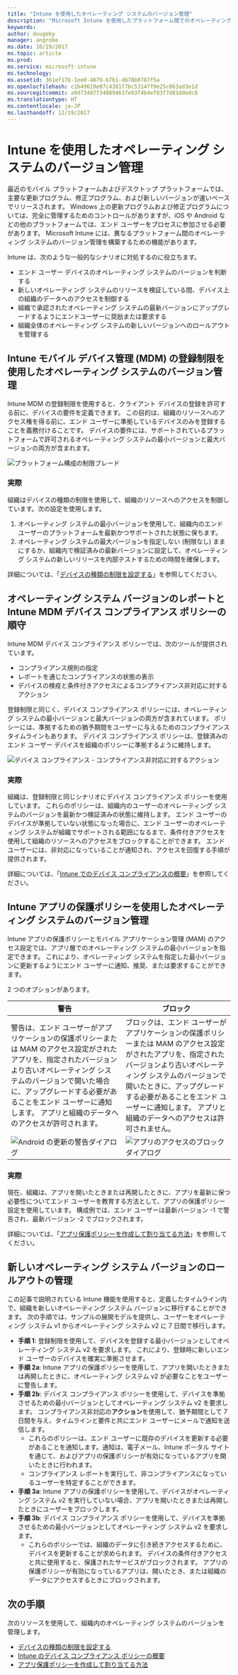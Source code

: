```yaml
---
title: "Intune を使用したオペレーティング システムのバージョン管理"
description: "Microsoft Intune を使用したプラットフォーム間でのオペレーティング システムのバージョン管理の方法を説明します。"
keywords: 
author: dougeby
manager: angrobe
ms.date: 10/19/2017
ms.topic: article
ms.prod: 
ms.service: microsoft-intune
ms.technology: 
ms.assetid: 361ef17b-1ee0-4879-b7b1-d678b0787f5a
ms.openlocfilehash: c1b49619e07c4381f7bc5314ff9e25c063ad3e1d
ms.sourcegitcommit: a9d734877340894637e03f4b4ef83f7d01ddedc8
ms.translationtype: HT
ms.contentlocale: ja-JP
ms.lasthandoff: 12/19/2017
---
```

# <a name="manage-operating-system-versions-with-intune"></a>Intune を使用したオペレーティング システムのバージョン管理
最近のモバイル プラットフォームおよびデスクトップ プラットフォームでは、主要な更新プログラム、修正プログラム、および新しいバージョンが速いペースでリリースされます。 Windows 上の更新プログラムおよび修正プログラムについては、完全に管理するためのコントロールがありますが、iOS や Android などの他のプラットフォームでは、エンド ユーザーをプロセスに参加させる必要があります。  Microsoft Intune には、異なるプラットフォーム間のオペレーティング システムのバージョン管理を構築するための機能があります。

Intune は、次のような一般的なシナリオに対処するのに役立ちます。 
- エンド ユーザー デバイスのオペレーティング システムのバージョンを判断する
- 新しいオペレーティング システムのリリースを検証している間、デバイス上の組織のデータへのアクセスを制御する
- 組織で承認されたオペレーティング システムの最新バージョンにアップグレードするようにエンドユーザーに奨励または要求する
- 組織全体のオペレーティング システムの新しいバージョンへのロールアウトを管理する
  
## <a name="operating-system-version-control-using-intune-mobile-device-management-mdm-enrollment-restrictions"></a>Intune モバイル デバイス管理 (MDM) の登録制限を使用したオペレーティング システムのバージョン管理
Intune MDM の登録制限を使用すると、クライアント デバイスの登録を許可する前に、デバイスの要件を定義できます。 この目的は、組織のリソースへのアクセス権を得る前に、エンド ユーザーに準拠しているデバイスのみを登録することを義務付けることです。 デバイスの要件には、サポートされているプラットフォームで許可されるオペレーティング システムの最小バージョンと最大バージョンの両方が含まれます。
 
![プラットフォーム構成の制限ブレード](./media/os-version-platform-configurations.png) 
 
### <a name="in-practice"></a>実際
組織はデバイスの種類の制限を使用して、組織のリソースへのアクセスを制御しています。次の設定を使用します。 
1. オペレーティング システムの最小バージョンを使用して、組織内のエンド ユーザーのプラットフォームを最新かつサポートされた状態に保ちます。 
2. オペレーティング システムの最大バージョンを指定しない (制限なし) ままにするか、組織内で検証済みの最新バージョンに設定して、オペレーティング システムの新しいリリースを内部テストするための時間を確保します。

詳細については、「[デバイスの種類の制限を設定する](https://docs.microsoft.com/en-us/intune/enrollment-restrictions-set#set-device-type-restrictions)」を参照してください。
 
## <a name="operating-system-version-reporting-and-compliance-with-intune-mdm-device-compliance-policies"></a>オペレーティング システム バージョンのレポートと Intune MDM デバイス コンプライアンス ポリシーの順守
Intune MDM デバイス コンプライアンス ポリシーでは、次のツールが提供されています。 
- コンプライアンス規則の指定
- レポートを通じたコンプライアンスの状態の表示
- デバイスの検疫と条件付きアクセスによるコンプライアンス非対応に対するアクション

登録制限と同じく、デバイス コンプライアンス ポリシーには、オペレーティング システムの最小バージョンと最大バージョンの両方が含まれています。 ポリシーには、準拠するための猶予期間をユーザーに与えるためのコンプライアンス タイムラインもあります。 デバイス コンプライアンス ポリシーは、登録済みのエンド ユーザー デバイスを組織のポリシーに準拠するように維持します。

![デバイス コンプライアンス - コンプライアンス非対応に対するアクション](./media/os-version-actions-noncompliance.png) 

### <a name="in-practice"></a>実際
組織は、登録制限と同じシナリオにデバイス コンプライアンス ポリシーを使用しています。 これらのポリシーは、組織内のユーザーのオペレーティング システムのバージョンを最新かつ検証済みの状態に維持します。 エンド ユーザーのデバイスが準拠していない状態になった場合に、エンド ユーザーのオペレーティング システムが組織でサポートされる範囲になるまで、条件付きアクセスを使用して組織のリソースへのアクセスをブロックすることができます。 エンド ユーザーには、非対応になっていることが通知され、アクセスを回復する手順が提供されます。   

詳細については、「[Intune でのデバイス コンプライアンスの概要](https://docs.microsoft.com/en-us/intune/device-compliance-get-started)」を参照してください。
 
## <a name="operating-system-version-controls-using-intune-app-protection-policies"></a>Intune アプリの保護ポリシーを使用したオペレーティング システムのバージョン管理    
Intune アプリの保護ポリシーとモバイル アプリケーション管理 (MAM) のアクセス設定では、アプリ層でのオペレーティング システムの最小バージョンを指定できます。 これにより、オペレーティング システムを指定した最小バージョンに更新するようにエンド ユーザーに通知、推奨、または要求することができます。
 
2 つのオプションがあります。 

|警告  |ブロック  |
|---------|---------|
|警告は、エンド ユーザーがアプリケーションの保護ポリシーまたは MAM のアクセス設定がされたアプリを、指定されたバージョンより古いオペレーティング システムのバージョンで開いた場合に、アップグレードする必要があることをエンド ユーザーに通知します。 アプリと組織のデータへのアクセスが許可されます。|ブロックは、エンド ユーザーがアプリケーションの保護ポリシーまたは MAM のアクセス設定がされたアプリを、指定されたバージョンより古いオペレーティング システムのバージョンで開いたときに、アップグレードする必要があることをエンド ユーザーに通知します。 アプリと組織のデータへのアクセスは許可されません。|
|![Android の更新の警告ダイアログ](./media/os-version-update-warning.png)    |![アプリのアクセスのブロック ダイアログ](./media/os-version-access-blocked.png)          |

 
### <a name="in-practice"></a>実際
現在、組織は、アプリを開いたときまたは再開したときに、アプリを最新に保つ必要性についてエンド ユーザーを教育する方法として、アプリの保護ポリシー設定を使用しています。 構成例では、エンド ユーザーは最新バージョン -1 で警告され、最新バージョン -2 でブロックされます。
 
詳細については、「[アプリ保護ポリシーを作成して割り当てる方法](https://docs.microsoft.com/intune/app-protection-policies)」を参照してください。

## <a name="managing-a-new-operating-system-version-rollout"></a>新しいオペレーティング システム バージョンのロールアウトの管理
この記事で説明されている Intune 機能を使用すると、定義したタイムライン内で、組織を新しいオペレーティング システム バージョンに移行することができます。 次の手順では、サンプルの展開モデルを提供し、ユーザーをオペレーティング システム v1 からオペレーティング システム v2 に 7 日間で移行します。
- **手順 1**: 登録制限を使用して、デバイスを登録する最小バージョンとしてオペレーティング システム v2 を要求します。 これにより、登録時に新しいエンド ユーザーのデバイスを確実に準拠させます。
- **手順 2a**: Intune アプリの保護ポリシーを使用して、アプリを開いたときまたは再開したときに、オペレーティング システム v2 が必要なことをユーザーに警告します。
- **手順 2b**: デバイス コンプライアンス ポリシーを使用して、デバイスを準拠させるための最小バージョンとしてオペレーティング システム v2 を要求します。 コンプライアンス非対応の**アクション**を使用して、猶予期間として 7 日間を与え、タイムラインと要件と共にエンド ユーザーにメールで通知を送信します。
  -  これらのポリシーは、エンド ユーザーに既存のデバイスを更新する必要があることを通知します。通知は、電子メール、Intune ポータル サイトを通じて、およびアプリの保護ポリシーが有効になっているアプリを開いたときに行われます。
  - コンプライアンス レポートを実行して、非コンプライアンスになっているユーザーを特定することができます。 
- **手順 3a**: Intune アプリの保護ポリシーを使用して、デバイスがオペレーティング システム v2 を実行していない場合、アプリを開いたときまたは再開したときにユーザーをブロックします。
- **手順 3b**: デバイス コンプライアンス ポリシーを使用して、デバイスを準拠させるための最小バージョンとしてオペレーティング システム v2 を要求します。
  - これらのポリシーでは、組織のデータに引き続きアクセスするために、デバイスを更新することが求められます。 デバイスの条件付きアクセスと共に使用すると、保護されたサービスがブロックされます。 アプリの保護ポリシーが有効になっているアプリは、開いたとき、または組織のデータにアクセスするときにブロックされます。

## <a name="next-steps"></a>次の手順
次のリソースを使用して、組織内のオペレーティング システムのバージョンを管理します。 

- [デバイスの種類の制限を設定する](https://docs.microsoft.com/en-us/intune/enrollment-restrictions-set#set-device-type-restrictions)
- [Intune のデバイス コンプライアンス ポリシーの概要](https://docs.microsoft.com/en-us/intune/device-compliance-get-started)
- [アプリ保護ポリシーを作成して割り当てる方法](https://docs.microsoft.com/intune/app-protection-policies)
